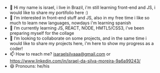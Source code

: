 - 👋 Hi my name is israel, i live in Brazil, i'm still learning front-end and JS, i would like to share my portifolio here :)
- 👀 I’m interested in front-end stuff and JS, also in my free time i like so much to learn new languages, nowdays i'm learning spanish
- 🌱 I’m currently learning JS, REACT, NODE, HMTL5/CSS3, i've been preparing myself for the collage 
- 💞️ I’m looking to collaborate on some projects, and in the same time i would like to share my projects here, i'm here to show my progress as a coder!
- 📫 How to reach me? isaraelsilvaaa@gmail.com or https://www.linkedin.com/in/israel-da-silva-moreira-9a6a99243/
- 😄 Pronouns: he/his


<!---
Kburial/Kburial is a ✨ special ✨ repository because its `README.md` (this file) appears on your GitHub profile.
You can click the Preview link to take a look at your changes.
--->
